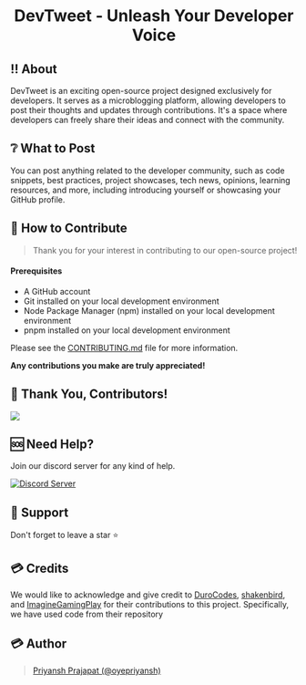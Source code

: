 <h1 align="center">DevTweet - Unleash Your Developer Voice</h1>

## ‼ About

DevTweet is an exciting open-source project designed exclusively for developers. It serves as a microblogging platform, allowing developers to post their thoughts and updates through contributions. It's a space where developers can freely share their ideas and connect with the community.

## ❔ What to Post
You can post anything related to the developer community, such as code snippets, best practices, project showcases, tech news, opinions, learning resources, and more, including introducing yourself or showcasing your GitHub profile.

## 🤔 How to Contribute
> Thank you for your interest in contributing to our open-source project!

#### Prerequisites
- A GitHub account
- Git installed on your local development environment
- Node Package Manager (npm) installed on your local development environment
- pnpm installed on your local development environment

Please see the [CONTRIBUTING.md](https://github.com/oyepriyansh/DevTweet/blob/main/CONTRIBUTING.md) file for more information.

**Any contributions you make are truly appreciated!**

## 🤝 Thank You, Contributors!
<a href="https://github.com/oyepriyansh/DevTweet/contributors">
  <img src="https://contributors-img.web.app/image?repo=oyepriyansh/devtweet" />
</a>

## 🆘 Need Help?
Join our discord server for any kind of help. <br>

<a href="https://discord.com/invite/AeAjegXn6D"><img src="https://invidget.switchblade.xyz/AeAjegXn6D" alt="Discord Server"></a>

## 🙏 Support
Don't forget to leave a star ⭐

## 💳 Credits
We would like to acknowledge and give credit to [DuroCodes](https://github.com/DuroCodes), [shakenbird](https://github.com/shakenbirdhttps://github.com/shakenbird), and [ImagineGamingPlay](https://github.com/ImagineGamingPlay) for their contributions to this project. Specifically, we have used code from their repository

## 💳 Author
> <a href="https://x.com/oyepriyansh">Priyansh Prajapat (@oyepriyansh)</a>
